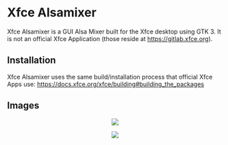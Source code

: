 Xfce Alsamixer
=============

Xfce Alsamixer is a GUI Alsa Mixer built for the Xfce desktop using GTK 3. It is not an official Xfce Application (those reside at https://gitlab.xfce.org).

## Installation
Xfce Alsamixer uses the same build/installation process that official Xfce Apps use: https://docs.xfce.org/xfce/building#building_the_packages

## Images
<p align="center">
  <img align="center" src="https://user-images.githubusercontent.com/21060365/167395601-a64bc164-184a-44e2-9fc1-5a1a8edec0b1.png">
</p>

<p align="center">
  <img align="center" src="https://user-images.githubusercontent.com/21060365/167395742-70edcb4f-958a-41b8-ba9c-736752db3826.png">
</p>

